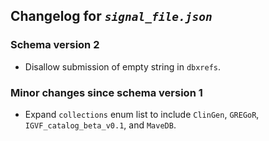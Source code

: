 ## Changelog for *`signal_file.json`*

### Schema version 2

* Disallow submission of empty string in `dbxrefs`.

### Minor changes since schema version 1

* Expand `collections` enum list to include `ClinGen`, `GREGoR`, `IGVF_catalog_beta_v0.1`, and `MaveDB`.
